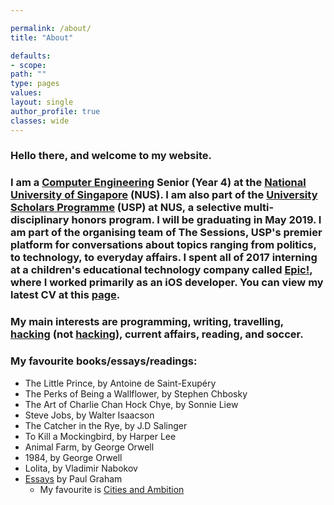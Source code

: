 ```yaml
---

permalink: /about/
title: "About"

defaults:
- scope:
path: ""
type: pages
values:
layout: single
author_profile: true
classes: wide
---
```


### Hello there, and welcome to my website. 

### I am a [Computer Engineering](http://www.ceg.nus.edu.sg/admissions/exploreceg.html#what) Senior (Year 4) at the [National University of Singapore](http://www.nus.edu.sg) (NUS). I am also part of the [University Scholars Programme](http://www.usp.nus.edu.sg) (USP) at NUS, a selective multi-disciplinary honors program. I will be graduating in May 2019. I am part of the organising team of The Sessions, USP's premier platform for conversations about topics ranging from politics, to technology, to everyday affairs. I spent all of 2017 interning at a children's educational technology company called [Epic!](http://www.getepic.com), where I worked primarily as an iOS developer. You can view my latest CV at this [page](https://harshgadodia.com/cv/).

### My main interests are programming, writing, travelling, [hacking](https://en.wikipedia.org/wiki/Hacker_culture) (not [hacking](https://en.wikipedia.org/wiki/Security_hacker)), current affairs, reading, and soccer. 

### My favourite books/essays/readings:

- The Little Prince, by Antoine de Saint-Exupéry
- The Perks of Being a Wallflower, by Stephen Chbosky
- The Art of Charlie Chan Hock Chye, by Sonnie Liew
- Steve Jobs, by Walter Isaacson
- The Catcher in the Rye, by J.D Salinger
- To Kill a Mockingbird, by Harper Lee
- Animal Farm, by George Orwell
- 1984, by George Orwell
- Lolita, by Vladimir Nabokov
- [Essays](http://paulgraham.com/articles.html) by Paul Graham
    -   My favourite is [Cities and Ambition](http://www.paulgraham.com/cities.html)




